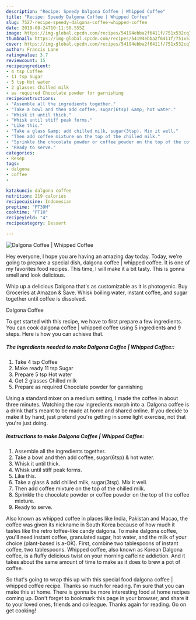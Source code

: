 ```yaml
---
description: "Recipe: Speedy Dalgona Coffee | Whipped Coffee"
title: "Recipe: Speedy Dalgona Coffee | Whipped Coffee"
slug: 7527-recipe-speedy-dalgona-coffee-whipped-coffee
date: 2019-08-24T10:11:50.555Z
image: https://img-global.cpcdn.com/recipes/54194ebba2f6411f/751x532cq70/dalgona-coffee-whipped-coffee-recipe-main-photo.jpg
thumbnail: https://img-global.cpcdn.com/recipes/54194ebba2f6411f/751x532cq70/dalgona-coffee-whipped-coffee-recipe-main-photo.jpg
cover: https://img-global.cpcdn.com/recipes/54194ebba2f6411f/751x532cq70/dalgona-coffee-whipped-coffee-recipe-main-photo.jpg
author: Francis Lane
ratingvalue: 3.7
reviewcount: 15
recipeingredient:
- 4 tsp Coffee
- 11 tsp Sugar
- 5 tsp Hot water
- 2 glasses Chilled milk
- as required Chocolate powder for garnishing
recipeinstructions:
- "Assemble all the ingredients together."
- "Take a bowl and then add coffee, sugar(6tsp) &amp; hot water."
- "Whisk it until thick."
- "Whisk until stiff peak forms."
- "Like this."
- "Take a glass &amp; add chilled milk, sugar(3tsp). Mix it well."
- "Then add coffee mixture on the top of the chilled milk."
- "Sprinkle the chocolate powder or coffee powder on the top of the coffee mixture."
- "Ready to serve."
categories:
- Resep
tags:
- dalgona
- coffee
- 

katakunci: dalgona coffee 
nutrition: 219 calories
recipecuisine: Indonesian
preptime: "PT39M"
cooktime: "PT1H"
recipeyield: "4"
recipecategory: Dessert

---
```



![Dalgona Coffee | Whipped Coffee](https://img-global.cpcdn.com/recipes/54194ebba2f6411f/751x532cq70/dalgona-coffee-whipped-coffee-recipe-main-photo.jpg)

Hey everyone, I hope you are having an amazing day today. Today, we're going to prepare a special dish, dalgona coffee | whipped coffee. It is one of my favorites food recipes. This time, I will make it a bit tasty. This is gonna smell and look delicious.

Whip up a delicious Dalgona that&#39;s as customizable as it is photogenic. Buy Groceries at Amazon &amp; Save. Whisk boiling water, instant coffee, and sugar together until coffee is dissolved.

Dalgona Coffee 

To get started with this recipe, we have to first prepare a few ingredients. You can cook dalgona coffee | whipped coffee using 5 ingredients and 9 steps. Here is how you can achieve that.

##### The ingredients needed to make Dalgona Coffee | Whipped Coffee::

1. Take 4 tsp Coffee
1. Make ready 11 tsp Sugar
1. Prepare 5 tsp Hot water
1. Get 2 glasses Chilled milk
1. Prepare as required Chocolate powder for garnishing


Using a standard mixer on a medium setting, I made the coffee in about three minutes. Watching the raw ingredients morph into a. Dalgona coffee is a drink that&#39;s meant to be made at home and shared online. If you decide to make it by hand, just pretend you&#39;re getting in some light exercise, not that you&#39;re just doing. 

##### Instructions to make Dalgona Coffee | Whipped Coffee:

1. Assemble all the ingredients together.
1. Take a bowl and then add coffee, sugar(6tsp) &amp; hot water.
1. Whisk it until thick.
1. Whisk until stiff peak forms.
1. Like this.
1. Take a glass &amp; add chilled milk, sugar(3tsp). Mix it well.
1. Then add coffee mixture on the top of the chilled milk.
1. Sprinkle the chocolate powder or coffee powder on the top of the coffee mixture.
1. Ready to serve.


Also known as whipped coffee in places like India, Pakistan and Macao, the coffee was given its nickname in South Korea because of how much it tastes like the retro toffee-like candy dalgona. To make dalgona coffee, you&#39;ll need instant coffee, granulated sugar, hot water, and the milk of your choice (plant-based is a-OK). First, combine two tablespoons of instant coffee, two tablespoons. Whipped coffee, also known as Korean Dalgona coffee, is a fluffy delicious twist on your morning caffeine addiction. And it takes about the same amount of time to make as it does to brew a pot of coffee. 

So that's going to wrap this up with this special food dalgona coffee | whipped coffee recipe. Thanks so much for reading. I'm sure that you can make this at home. There is gonna be more interesting food at home recipes coming up. Don't forget to bookmark this page in your browser, and share it to your loved ones, friends and colleague. Thanks again for reading. Go on get cooking!
